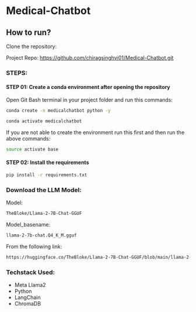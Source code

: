 # Medical-Chatbot

## How to run?

Clone the repository:

Project Repo: https://github.com/chiragsinghvi01/Medical-Chatbot.git

### STEPS: 

#### STEP 01: Create a conda environment after opening the repository

Open Git Bash terminal in your project folder and run this commands:

```bash
conda create -n medicalchatbot python -y
```

```bash
conda activate medicalchatbot
```

If you are not able to create the environment run this first and then run the above commands:

```bash
source activate base
```
#### STEP 02: Install the requirements

```bash
pip install -r requirements.txt
```

### Download the LLM Model:

Model:
```bash
TheBloke/Llama-2-7B-Chat-GGUF
```

Model_basename:

```bash
llama-2-7b-chat.Q4_K_M.gguf
```

From the following link:

```bash
https://huggingface.co/TheBloke/Llama-2-7B-Chat-GGUF/blob/main/llama-2-7b-chat.Q4_K_M.gguf
```

### Techstack Used:

- Meta Llama2
- Python
- LangChain
- ChromaDB
